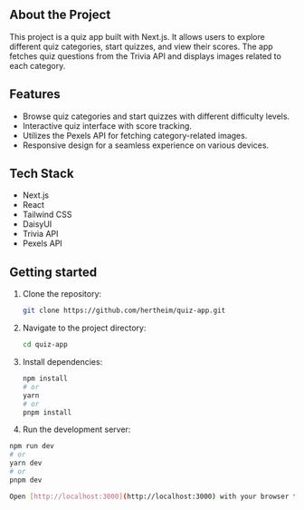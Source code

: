 ## About the Project
This project is a quiz app built with Next.js. It allows users to explore different quiz categories, start quizzes, and view their scores. The app fetches quiz questions from the Trivia API and displays images related to each category.

## Features
- Browse quiz categories and start quizzes with different difficulty levels.
- Interactive quiz interface with score tracking.
- Utilizes the Pexels API for fetching category-related images.
- Responsive design for a seamless experience on various devices.

## Tech Stack
- Next.js
- React
- Tailwind CSS
- DaisyUI
- Trivia API
- Pexels API

## Getting started
1. Clone the repository:
    ```bash
    git clone https://github.com/hertheim/quiz-app.git
    ```

2. Navigate to the project directory:
    ```bash
    cd quiz-app
    ```

3. Install dependencies:
    ```bash
    npm install
    # or
    yarn
    # or
    pnpm install
    ```
4. Run the development server:
```bash
npm run dev
# or
yarn dev
# or
pnpm dev

Open [http://localhost:3000](http://localhost:3000) with your browser to see the result.
